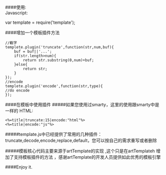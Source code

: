 ####使用:  
Javascript:   

var template = require('template');

####增加一个模板插件方法
```
//截字
templete.plugin('truncate',function(str,num,buf){   
    buf = buf||'...';   
    if(str.length>num){   
        return str.substring(0,num)+buf;   
    }else{  
        return str;  
    }   
});  
//encode
templete.plugin('encode',function(str,type){
//do encode
}); 
```

####在模板中使用插件
#####如果您使用过smarty，这里的使用跟smarty中是一样的
HTML:
``` 
<%=title|truncate:15|encode:"html"%>    
<%=title|encode:"js"%>  
```
#####template.js中已经提供了常用的几种插件：truncate,decode,encode,replace,default，您可以按自己的需求重写或者删除

#####模板核心代码主要来源于artTemplate的实现 ,这个只是在artTemplateh 增加了支持模板插件的方法 ，感谢artTemplate的开发人员提供如此优秀的模板引擎

####Enjoy it.  
